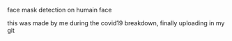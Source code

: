 face mask detection on humain face 

this was made by me during the covid19 breakdown, finally uploading in my git
